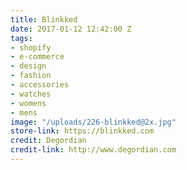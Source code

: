 ```yaml
---
title: Blinkked
date: 2017-01-12 12:42:00 Z
tags:
- shopify
- e-commerce
- design
- fashion
- accessories
- watches
- womens
- mens
image: "/uploads/226-blinkked@2x.jpg"
store-link: https://blinkked.com
credit: Degordian
credit-link: http://www.degordian.com
---
```


